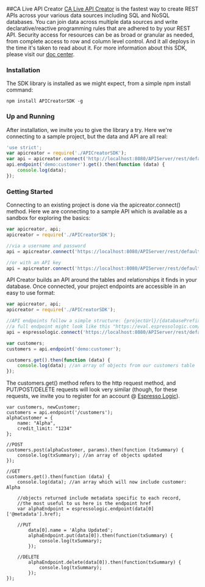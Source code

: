 ##CA Live API Creator
[CA Live API Creator](http://transform.ca.com/CA-Live-API-Creator.html) is the fastest way to create REST APIs across your various data sources including SQL and NoSQL databases. You can join data across multiple data sources and write declarative/reactive programming rules that are adhered to by your REST API. Security access for resources can be as broad or granular as needed, from complete access to row and column level control. And it all deploys in the time it's taken to read about it. For more information about this SDK, please visit our [doc center](https://docops.ca.com/ca-live-api-creator/3-2/en/getting-started).

### Installation
The SDK library is installed as we might expect, from a simple npm install command:

```
npm install APICreatorSDK -g
```

### Up and Running

After installation, we invite you to give the library a try. Here we're connecting to a sample project, but the data and API are all real:

```javascript
'use strict';
var apicreator = require('./APICreatorSDK');
var api = apicreator.connect('http://localhost:8080/APIServer/rest/default/demo/v1', 'demo', 'Password1');
api.endpoint('demo:customer').get().then(function (data) {
	console.log(data);
});
```

### Getting Started

Connecting to an existing project is done via the apicreator.connect() method. Here we are connecting to a sample API which is available as a sandbox for exploring the basics:

```javascript
var apicreator, api;
apicreator = require('./APICreatorSDK');

//via a username and password
api = apicreator.connect('https://localhost:8080/APIServer/rest/default/demo/v1', 'demo', 'Password1');

//or with an API key
api = apicreator.connect('https://localhost:8080/APIServer/rest/default/demo/v1', 'readonly');
```

API Creator builds an API around the tables and relationships it finds in your database. Once connected, your project endpoints are accessible in an easy to use format:

```javascript
var apicreator, api;
apicreator = require('./APICreatorSDK');

//API endpoints follow a simple structure: {projectUrl}/{databasePrefix}:{tableName}
//a full endpoint might look like this "https://eval.espressologic.com/rest/livedemo/demo/v1/customer"
api = espressologic.connect('https://localhost:8080/APIServer/rest/default/demo/v1', 'demo', 'Password1');

var customers;
customers = api.endpoint('demo:customer');

customers.get().then(function (data) {
	console.log(data); //an array of objects from our customers table
});
```

The customers.get() method refers to the http request method, and PUT/POST/DELETE requests will look very similar (though, for these requests, we invite you to register for an account @ [Espresso Logic](http://www.espressologic.com/)).

```
var customers, newCustomer;
customers = api.endpoint('/customers');
alphaCustomer = {
    name: "Alpha",
    credit_limit: "1234"
};

//POST
customers.post(alphaCustomer, params).then(function (txSummary) {
	console.log(txSummary); //an array of objects updated
});

//GET
customers.get().then(function (data) {
	console.log(data); //an array which will now include customer: Alpha
	
	//objects returned include metadata specific to each record,
	//the most useful to us here is the endpoint href
    var alphaEndpoint = espressologic.endpoint(data[0]['@metadata'].href);
	
	//PUT
    	data[0].name = 'Alpha Updated';
    	alphaEndpoint.put(data[0]).then(function(txSummary) {
    	    console.log(txSummary);
	    });
	    
	//DELETE
    	alphaEndpoint.delete(data[0]).then(function(txSummary) {
    	    console.log(txSummary);
	    });
});
```

